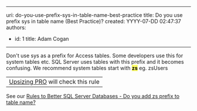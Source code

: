 

---
uri: do-you-use-prefix-sys-in-table-name-best-practice
title: Do you use prefix sys in table name (Best Practice)?
created: YYYY-07-DD 02:47:37
authors:
  - id: 1
    title: Adam Cogan
---




<span class='intro'> 
  <p>Don't use sys as a prefix for Access tables. Some developers use this for system tables etc. SQL Server uses tables with this prefix and it becomes confusing. We recommend system tables start with <b><b style="background-color&#58;#ffff66;color&#58;black;">zs</b></b> eg. zsUsers</p>
<p><a href="http&#58;//www.ssw.com.au/ssw/Standards/Rules/RulesToBetterSQLServerDatabases.aspx#ZSPrefix"></a></p>
 </span>


  <table class="clsSSWProductTable" cellspacing="2" summary="Upsizing PRO" cellpadding="2">
    <tbody>
        <tr>
            <td><a href="http&#58;//www.ssw.com.au/ssw/UpsizingPRO">Upsizing PRO</a> will check this rule </td>
        </tr>
    </tbody>
</table>
See our <a href="http&#58;//www.ssw.com.au/ssw/Standards/Rules/RulesToBetterSQLServerDatabases.aspx#ZSPrefix">Rules to Better SQL Server Databases - Do you add zs prefix to table name?</a>




